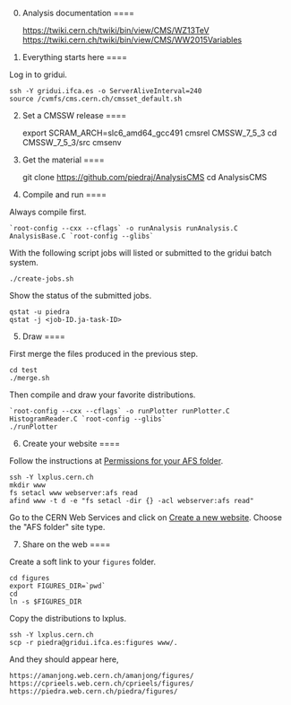 0. Analysis documentation
====

    https://twiki.cern.ch/twiki/bin/view/CMS/WZ13TeV
    https://twiki.cern.ch/twiki/bin/view/CMS/WW2015Variables


1. Everything starts here
====

Log in to gridui.

    ssh -Y gridui.ifca.es -o ServerAliveInterval=240
    source /cvmfs/cms.cern.ch/cmsset_default.sh


2. Set a CMSSW release
====

    export SCRAM_ARCH=slc6_amd64_gcc491
    cmsrel CMSSW_7_5_3
    cd CMSSW_7_5_3/src
    cmsenv


3. Get the material
====

    git clone https://github.com/piedraj/AnalysisCMS
    cd AnalysisCMS

<!---
The base class should be recreated anytime the latino trees have been updated.
Read a MC latino tree that contains the `GEN_weight_SM` variable,

    root -l latino_DYJetsToLL_M-50.root
    latino->MakeClass("AnalysisBase")
-->


4. Compile and run
====

Always compile first.

    `root-config --cxx --cflags` -o runAnalysis runAnalysis.C AnalysisBase.C `root-config --glibs`

With the following script jobs will listed or submitted to the gridui batch system.

    ./create-jobs.sh

Show the status of the submitted jobs.

    qstat -u piedra
    qstat -j <job-ID.ja-task-ID>

<!---
Notice that input files can be accessed directly from eos when working from lxplus.

    ./runAnalysis root://eoscms.cern.ch//eos/cms/store/user/kbutanov/HWWwidthRun2/7September/25ns/latino_WZTo3LNu.root 25ns
-->


5. Draw
====

First merge the files produced in the previous step.

    cd test
    ./merge.sh

Then compile and draw your favorite distributions.

    `root-config --cxx --cflags` -o runPlotter runPlotter.C HistogramReader.C `root-config --glibs`
    ./runPlotter


6. Create your website
====

Follow the instructions at [Permissions for your AFS folder](https://espace.cern.ch/webservices-help/websitemanagement/ConfiguringAFSSites/Pages/PermissionsforyourAFSfolder.aspx).

    ssh -Y lxplus.cern.ch
    mkdir www
    fs setacl www webserver:afs read
    afind www -t d -e "fs setacl -dir {} -acl webserver:afs read"

Go to the CERN Web Services and click on [Create a new website](https://webservices.web.cern.ch/webservices/Services/CreateNewSite/Default.aspx).
Choose the "AFS folder" site type.


7. Share on the web
====

Create a soft link to your `figures` folder.

    cd figures
    export FIGURES_DIR=`pwd`
    cd
    ln -s $FIGURES_DIR

Copy the distributions to lxplus.

    ssh -Y lxplus.cern.ch
    scp -r piedra@gridui.ifca.es:figures www/.

And they should appear here,

    https://amanjong.web.cern.ch/amanjong/figures/
    https://cprieels.web.cern.ch/cprieels/figures/
    https://piedra.web.cern.ch/piedra/figures/

